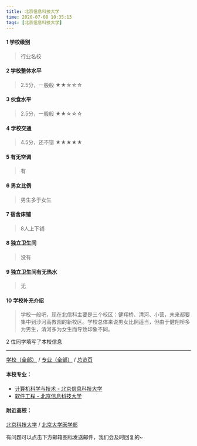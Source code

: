 ```yaml
---
title: 北京信息科技大学
time: 2020-07-08 10:35:13
tags: [北京信息科技大学]
---
```

#### 1 学校级别
> 行业名校


#### 2 学校整体水平
> 2.5分，一般般
★★☆☆☆


#### 3 伙食水平
>  2.5分，一般般
★★☆☆☆

#### 4 学校交通
> 4.5分，还不错
★★★★★


#### 5 有无空调
> 有


#### 6 男女比例
> 男生多于女生

#### 7 宿舍床铺
> 8人上下铺
 

#### 8 独立卫生间
> 没有


#### 9 独立卫生间有无热水
> 无


#### 10 学校补充介绍
> 学校一般吧，现在北信科主要是三个校区：健翔桥、清河、小营，未来都要集中到沙河高教园的新校区。学校总体来说男女比例适当，但由于健翔桥多为男生，清河多为女生而导致印象不同。

2 位同学填写了本校信息
***
[学校（全部）](https://univgo.github.io/2020/07/09/学校汇总页) / [专业（全部）](https://univgo.github.io/2020/07/09/专业汇总页) / [总览页](https://univgo.github.io/2020/07/09/总览)
#### 本校专业：
- [计算机科学与技术 - 北京信息科技大学](https://univgo.github.io/2020/07/08/计算机科学与技术%20-%20北京信息科技大学)
- [软件工程 - 北京信息科技大学](https://univgo.github.io/2020/07/08/软件工程%20-%20北京信息科技大学)

#### 附近高校：
[北京科技大学](https://univgo.github.io/2020/07/08/北京科技大学) / [北京大学医学部](https://univgo.github.io/2020/07/08/北京大学医学部) 


有问题可以点击下方邮箱图标发送邮件，我们会及时回复的~
